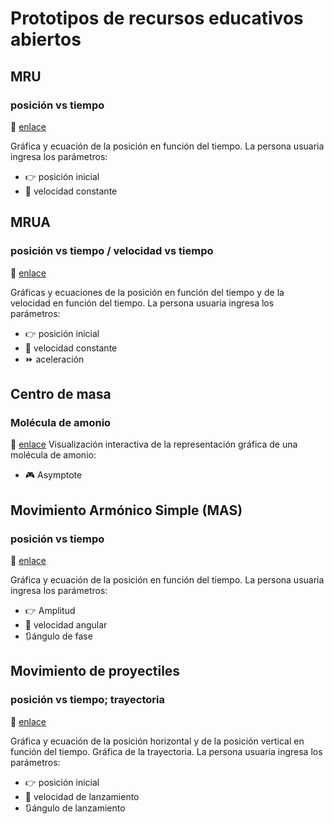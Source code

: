 # Prototipos de recursos educativos abiertos

## MRU

### posición vs tiempo

:link: [enlace](https://glacy.github.io/MRU/)

Gráfica y ecuación de la posición en función del tiempo. La persona usuaria ingresa los parámetros:

- :point_right: posición inicial
- :runner: velocidad constante

## MRUA

### posición vs tiempo / velocidad vs tiempo

:link: [enlace](https://glacy.github.io/MRUA/)

Gráficas y ecuaciones de la posición en función del tiempo y de la velocidad en función del tiempo. La persona usuaria ingresa los parámetros:

- :point_right: posición inicial
- :runner: velocidad constante
- :fast_forward: aceleración

## Centro de masa

### Molécula de amonio

:link: [enlace](https://glacy.github.io/cm/)
Visualización interactiva de la representación gráfica de una molécula de amonio:

- :video_game: Asymptote

## Movimiento Armónico Simple (MAS)

### posición vs tiempo

:link: [enlace](https://glacy.github.io/MAS/)

Gráfica y ecuación de la posición en función del tiempo. La persona usuaria ingresa los parámetros:

- :point_right: Amplitud
- :runner: velocidad angular
- 🔃ángulo de fase

## Movimiento de proyectiles

### posición vs tiempo; trayectoria

:link: [enlace](https://glacy.github.io/proyectiles/)

Gráfica y ecuación de la posición horizontal y de la posición vertical en función del tiempo. Gráfica de la trayectoria.
La persona usuaria ingresa los parámetros:

- :point_right: posición inicial
- :runner: velocidad de lanzamiento
- 🔃ángulo de lanzamiento
